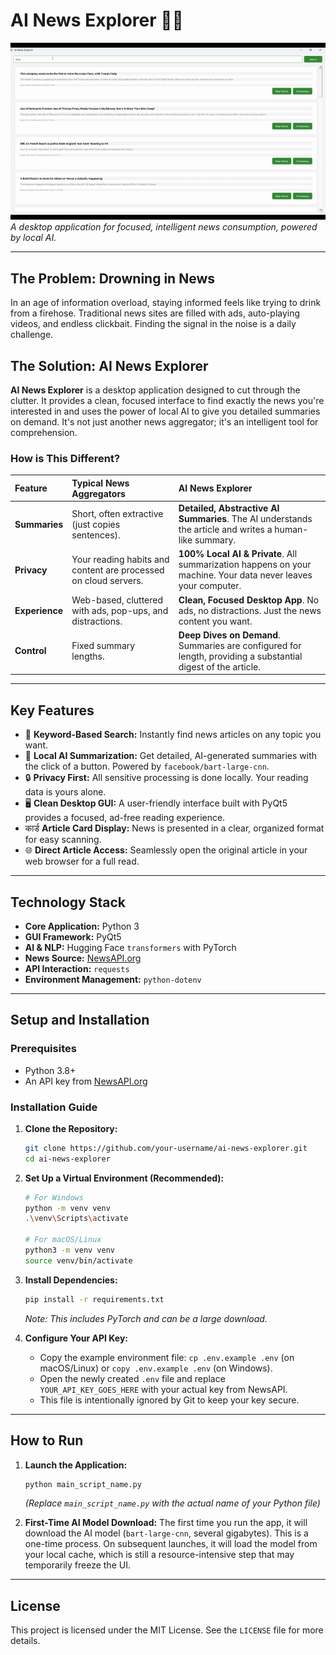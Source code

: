 # AI News Explorer 📰✨

![AI News Explorer Demo](assets/AI-ezgif.com-video-to-gif.gif)
*A desktop application for focused, intelligent news consumption, powered by local AI.*

---

## The Problem: Drowning in News

In an age of information overload, staying informed feels like trying to drink from a firehose. Traditional news sites are filled with ads, auto-playing videos, and endless clickbait. Finding the signal in the noise is a daily challenge.

## The Solution: AI News Explorer

**AI News Explorer** is a desktop application designed to cut through the clutter. It provides a clean, focused interface to find exactly the news you're interested in and uses the power of local AI to give you detailed summaries on demand. It's not just another news aggregator; it's an intelligent tool for comprehension.

### **How is This Different?**

| Feature | Typical News Aggregators | **AI News Explorer** |
| :--- | :--- | :--- |
| **Summaries** | Short, often extractive (just copies sentences). | **Detailed, Abstractive AI Summaries**. The AI understands the article and writes a human-like summary. |
| **Privacy** | Your reading habits and content are processed on cloud servers. | **100% Local AI & Private**. All summarization happens on your machine. Your data never leaves your computer. |
| **Experience** | Web-based, cluttered with ads, pop-ups, and distractions. | **Clean, Focused Desktop App**. No ads, no distractions. Just the news content you want. |
| **Control** | Fixed summary lengths. | **Deep Dives on Demand**. Summaries are configured for length, providing a substantial digest of the article. |

---

## Key Features

- 🎯 **Keyword-Based Search:** Instantly find news articles on any topic you want.
- 🤖 **Local AI Summarization:** Get detailed, AI-generated summaries with the click of a button. Powered by `facebook/bart-large-cnn`.
- 🔒 **Privacy First:** All sensitive processing is done locally. Your reading data is yours alone.
- 🖥️ **Clean Desktop GUI:** A user-friendly interface built with PyQt5 provides a focused, ad-free reading experience.
-  कार्ड **Article Card Display:** News is presented in a clear, organized format for easy scanning.
- 🌐 **Direct Article Access:** Seamlessly open the original article in your web browser for a full read.

---

## Technology Stack

- **Core Application:** Python 3
- **GUI Framework:** PyQt5
- **AI & NLP:** Hugging Face `transformers` with PyTorch
- **News Source:** [NewsAPI.org](https://newsapi.org/)
- **API Interaction:** `requests`
- **Environment Management:** `python-dotenv`

---

## Setup and Installation

### Prerequisites

- Python 3.8+
- An API key from [NewsAPI.org](https://newsapi.org/)

### Installation Guide

1.  **Clone the Repository:**
    ```bash
    git clone https://github.com/your-username/ai-news-explorer.git
    cd ai-news-explorer
    ```

2.  **Set Up a Virtual Environment (Recommended):**
    ```bash
    # For Windows
    python -m venv venv
    .\venv\Scripts\activate

    # For macOS/Linux
    python3 -m venv venv
    source venv/bin/activate
    ```

3.  **Install Dependencies:**
    ```bash
    pip install -r requirements.txt
    ```
    *Note: This includes PyTorch and can be a large download.*

4.  **Configure Your API Key:**
    -   Copy the example environment file: `cp .env.example .env` (on macOS/Linux) or `copy .env.example .env` (on Windows).
    -   Open the newly created `.env` file and replace `YOUR_API_KEY_GOES_HERE` with your actual key from NewsAPI.
    -   This file is intentionally ignored by Git to keep your key secure.

---

## How to Run

1.  **Launch the Application:**
    ```bash
    python main_script_name.py 
    ```
    *(Replace `main_script_name.py` with the actual name of your Python file)*

2.  **First-Time AI Model Download:**
    The first time you run the app, it will download the AI model (`bart-large-cnn`, several gigabytes). This is a one-time process. On subsequent launches, it will load the model from your local cache, which is still a resource-intensive step that may temporarily freeze the UI.

---

## License

This project is licensed under the MIT License. See the `LICENSE` file for more details.
